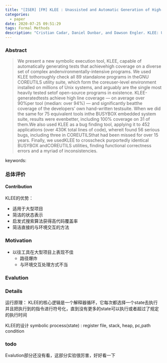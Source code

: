 ```yaml
---
title: "[ISER] [FM] KLEE : Unassisted and Automatic Generation of High-Coverage Tests for Complex Systems Programs"
categories:
  - paper
date: 2020-07-25 09:51:29
tags: Formal Methods
description: "Cristian Cadar, Daniel Dunbar, and Dawson Engler. KLEE: Unassisted and automatic generation of high-coverage tests for complex systems programs. OSDI'08"
---
```


### Abstract
> We present a new symbolic execution tool, KLEE, capable of automatically generating tests that achievehigh coverage on a diverse set of complex andenvironmentally-intensive programs. We used KLEE tothoroughly check all 89 standalone programs in theGNU COREUTILS utility suite, which form the coreuser-level environment installed on millions of Unix systems, and arguably are the single most heavily tested setof open-source programs in existence. KLEE-generatedtests achieve high line coverage — on average over 90%per tool (median: over 94%) — and significantly beatthe coverage of the developers’ own hand-written testsuite. When we did the same for 75 equivalent tools inthe BUSYBOX embedded system suite, results were evenbetter, including 100% coverage on 31 of them.We also used KLEE as a bug finding tool, applying it to 452 applications (over 430K total lines of code), whereit found 56 serious bugs, including three in COREUTILSthat had been missed for over 15 years. Finally, we usedKLEE to crosscheck purportedly identical BUSYBOX andCOREUTILS utilities, finding functional correctness errors and a myriad of inconsistencies.


keywords:

### 总体评价
#### Contribution 
KLEE的优势：
- 适用于大型项目
- 简洁的状态表示
- 启发式搜索算法获得高代码覆盖率
- 简洁直接的与环境交互的方法
  
### Motivation
- 以往工具在大型项目上表现不佳
  - 路径爆炸
  - 与环境交互处理方式不当
### Evalution

### Details
运行原理：
KLEE的核心逻辑是一个解释器循环，它每次都选择一个state去执行并且把执行到的指令进行符号化，直到没有更多的state可以执行或者超过了规定的执行时间

KLEE的设计
symbolic process(state) : register file, stack, heap, pc,path condition

### todo
Evalution部分还没有看，这部分实验很厉害，好好看一下
